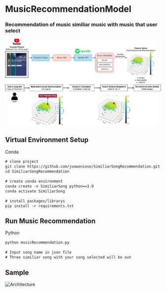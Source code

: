 # MusicRecommendationModel
### Recommendation of music similiar music with music that user select 


![Architecture](https://github.com/joowoniese/MusicRecommendation/blob/main/ModelInfo/Musicdata.png)
![Architecture](https://github.com/joowoniese/MusicRecommendation/blob/main/ModelInfo/MusicRecommendation_logics.png)

## Virtual Environment Setup
Conda
```
# clone project
git clone https://github.com/joowoniese/SimiliarSongRecommendation.git
cd SimiliarSongRecommendation

# create conda environment
conda create -n SimiliarSong python==3.9
conda activate SimiliarSong

# install packages/librarys
pip install -r requirements.txt
```

## Run Music Recommendation
Python
```
python musicRecommendation.py

# Input song name in json file
# Three similiar song with your song selected will be out
```


## Sample
![Architecture](https://github.com/joowoniese/SimiliarSongRecommendation/blob/main/ModelInfo/Screenshot%202024-12-20%20191052.png)

